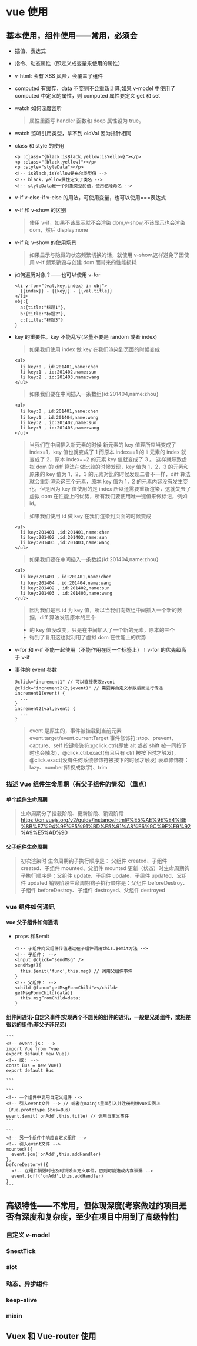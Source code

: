 # vue 使用

## 基本使用，组件使用——常用，必须会

- 插值、表达式
- 指令、动态属性（即定义成变量来使用的属性）
- v-html: 会有 XSS 风险，会覆盖子组件
- computed 有缓存，data 不变则不会重新计算,如果 v-model 中使用了 computed 中定义的属性，则 computed 属性要定义 get 和 set
- watch 如何深度监听
  > 属性里面写 handler 函数和 deep 属性设为 true。
- watch 监听引用类型，拿不到 oldVal 因为指针相同
- class 和 style 的使用

  ```
  <p :class="{black:isBlack,yellow:isYellow}"></p>
  <p :class="[black,yellow]"></p>
  <p :style="styleData"></p>
  <!-- isBlack,isYellow是布尔类型值 -->
  <!-- black，yellow属性定义了类名 -->
  <!-- styleData是一个对象类型的值，使用驼峰命名 -->
  ```

- v-if v-else-if v-else 的用法，可使用变量，也可以使用===表达式
- v-if 和 v-show 的区别
  > 使用 v-if，如果不该显示就不会渲染 dom,v-show,不该显示也会渲染 dom，然后 display:none
- v-if 和 v-show 的使用场景
  > 如果显示与隐藏的状态频繁切换的话，就使用 v-show,这样避免了因使用 v-if 频繁销毁与创建 dom 而带来的性能损耗
- 如何遍历对象？——也可以使用 v-for

  ```
  <li v-for="(val,key,index) in obj">
    {{index}} - {{key}} - {{val.title}}
  </li>
  obj:{
    a:{title:"标题1"},
    b:{title:"标题2"},
    c:{title:"标题3"}
  }
  ```

- key 的重要性。key 不能乱写(尽量不要是 random 或者 index)

  > 如果我们使用 index 做 key 在我们渲染到页面的时候变成

  ```
  <ul>
    li key:0 ，id:201401,name:chen
    li key:1 , id:201402,name:sun
    li key:2 , id:201403,name:wang
  </ul>
  ```

  > 如果我们要在中间插入一条数组{id:201404,name:zhou}

  ```
  <ul>
    li key:0 ，id:201401,name:chen
    li key:1 ，id:201404,name:wang
    li key:2 , id:201402,name:sun
    li key:3 , id:201403,name:wang
  </ul>
  ```

  > 当我们在中间插入新元素的时候 新元素的 key 值理所应当变成了 index=1，key 值也就变成了 1 而原本 index==1 的 li 元素的 index 就变成了 2，原本 index==2 的元素 key 值就变成了 3 。 这样就导致虚拟 dom 的 diff 算法在做比较的时候发现，key 值为 1，2，3 的元素和原来的 key 值为 1，2，3 的元素对比的时候发现二者不一样，diff 算法就会重新渲染这三个元素，原本 key 值为 1，2 的元素内容没有发生变化，但是因为 key 值使用的是 index 所以还需要重新渲染，这就失去了虚拟 dom 在性能上的优势，所有我们要使用唯一键值来做标记，例如 id。

  > 如果我们使用 id 做 key 在我们渲染到页面的时候变成

  ```
  <ul>
    li key:201401 ,id:201401,name:chen
    li key:201402 ,id:201402,name:sun
    li key:201403 ,id:201403,name:wang
  </ul>
  ```

  > 如果我们要在中间插入一条数组{id:201404,name:zhou}

  ```
  <ul>
    li key:201401 ，id:201401,name:chen
    li key:201404 ，id:201404,name:wang
    li key:201402 , id:201402,name:sun
    li key:201403 , id:201403,name:wang
  </ul>
  ```

  > 因为我们是已 id 为 key 值，所以当我们向数组中间插入一个新的数据，diff 算法发现原本的三个<li>的 key 值没改变，只是在中间加入了一个新的元素，原本的三个<li>得到了复用这也就利用了虚拟 dom 在性能上的优势

- v-for 和 v-if 不能一起使用（不能作用在同一个标签上）！v-for 的优先级高于 v-if
- 事件的 event 参数
  ```
  @click="increment1" // 可以直接获取event
  @click="increment2(2,$event)" // 需要再自定义参数后面进行传递
  increment1(event) {
    ...
  }
  increment2(val,event) {
    ...
  }
  ```
  > event 是原生的，事件被挂载到当前元素 event.target/event.currentTarget
  > 事件修饰符:stop、prevent、capture、self
  > 按键修饰符:@click.ctrl(即使 alt 或者 shift 被一同按下时也会触发)，@click.ctrl.exact(有且只有 ctrl 被按下时才触发)，@click.exact(没有任何系统修饰符被按下的时候才触发)
  > 表单修饰符：lazy、number(转换成数字)、trim

### 描述 Vue 组件生命周期（有父子组件的情况）（重点）

#### 单个组件生命周期

> 生命周期分了挂载阶段、更新阶段、销毁阶段 <https://cn.vuejs.org/v2/guide/instance.html#%E5%AE%9E%E4%BE%8B%E7%94%9F%E5%91%BD%E5%91%A8%E6%9C%9F%E9%92%A9%E5%AD%90>

#### 父子组件生命周期

> 初次渲染时 生命周期钩子执行顺序是： 父组件 created、子组件 created、子组件 mounted、父组件 mounted
> 更新（状态）时生命周期钩子执行顺序是：父组件 update、子组件 update、子组件 updated、父组件 updated
> 销毁阶段生命周期钩子执行顺序是：父组件 beforeDestroy、子组件 beforeDestroy、子组件 destroyed、父组件 destroyed

### vue 组件如何通讯

#### vue 父子组件如何通讯

- props 和\$emit

  ```
  <!-- 子组件向父组件传值通过在子组件调用this.$emit方法 -->
  <!-- 子组件： -->
  <input @click="sendMsg" />
  sendMsg(){
    this.$emit('func',this.msg) // 调用父组件事件
  }
  <!-- 父组件： -->
  <child @func="getMsgFormChild"></child>
  getMsgFormChild(data){
    this.msgFromChild=data;
  }
  ```

#### 组件间通讯-自定义事件(实现两个不想关的组件的通讯，一般是兄弟组件，或相差很远的组件:非父子非兄弟)

    ```
    <!-- event.js： -->
    import Vue from "vue
    export default new Vue()
    <!-- 或： -->
    const Bus = new Vue()
    export default Bus

    ```

    ```
    <!-- 一个组件中调用自定义组件 -->
    <!-- 引入event文件 --> // 或者在mainjs里面引入并注册到根vue实例上（Vue.prototype.$bus=Bus）
    event.$emit('onAdd',this.title) // 调用自定义事件
    ```

    ```
    <!-- 另一个组件中响应自定义组件 -->
    <!-- 引入event文件 -->
    mounted(){
      event.$on('onAdd',this.addHandler)
    },
    beforeDestory(){
      <!-- 在组件销毁时也及时销毁自定义事件，否则可能造成内存泄漏 -->
      event.$off('onAdd',this.addHandler)
    }
    ```

## 高级特性——不常用，但体现深度(考察做过的项目是否有深度和复杂度，至少在项目中用到了高级特性)

### 自定义 v-model

### \$nextTick

### slot

### 动态、异步组件

### keep-alive

### mixin

## Vuex 和 Vue-router 使用

<!-- # 问题

## v-show 和 v-if 的区别

## 为何 v-for 中要用 key

## 描述组件渲染和更新的过程

## 双向数据绑定 v-model 的实现原理 -->
